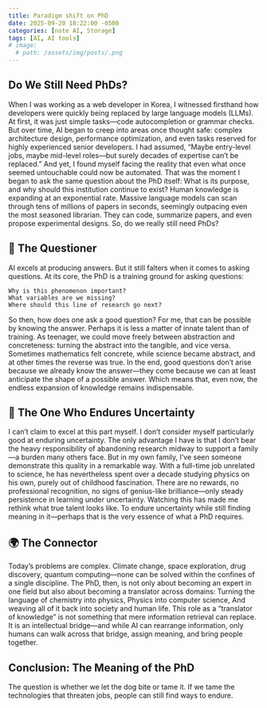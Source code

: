 ```yaml
---
title: Paradigm shift on PhD
date: 2025-09-20 18:22:00 -0500
categories: [note AI, Storage]
tags: [AI, AI tools]
# image:
  # path: /assets/img/posts/.png
---
```


## Do We Still Need PhDs?
When I was working as a web developer in Korea, I witnessed firsthand how developers were quickly being replaced by large language models (LLMs). At first, it was just simple tasks—code autocompletion or grammar checks. But over time, AI began to creep into areas once thought safe: complex architecture design, performance optimization, and even tasks reserved for highly experienced senior developers.
I had assumed, “Maybe entry-level jobs, maybe mid-level roles—but surely decades of expertise can’t be replaced.” And yet, I found myself facing the reality that even what once seemed untouchable could now be automated. That was the moment I began to ask the same question about the PhD itself: What is its purpose, and why should this institution continue to exist?
Human knowledge is expanding at an exponential rate. Massive language models can scan through tens of millions of papers in seconds, seemingly outpacing even the most seasoned librarian. They can code, summarize papers, and even propose experimental designs. So, do we really still need PhDs?

## 📖 The Questioner
AI excels at producing answers. But it still falters when it comes to asking questions.
At its core, the PhD is a training ground for asking questions:
```
Why is this phenomenon important?
What variables are we missing?
Where should this line of research go next?
```
So then, how does one ask a good question? For me, that can be possible by knowing the answer. Perhaps it is less a matter of innate talent than of training. As teenager, we could move freely between abstraction and concreteness: turning the abstract into the tangible, and vice versa. Sometimes mathematics felt concrete, while science became abstract, and at other times the reverse was true. In the end, good questions don’t arise because we already know the answer—they come because we can at least anticipate the shape of a possible answer. Which means that, even now, the endless expansion of knowledge remains indispensable.

## 🌱 The One Who Endures Uncertainty
I can’t claim to excel at this part myself. I don’t consider myself particularly good at enduring uncertainty. The only advantage I have is that I don’t bear the heavy responsibility of abandoning research midway to support a family—a burden many others face.
But in my own family, I’ve seen someone demonstrate this quality in a remarkable way. With a full-time job unrelated to science, he has nevertheless spent over a decade studying physics on his own, purely out of childhood fascination. There are no rewards, no professional recognition, no signs of genius-like brilliance—only steady persistence in learning under uncertainty. Watching this has made me rethink what true talent looks like. To endure uncertainty while still finding meaning in it—perhaps that is the very essence of what a PhD requires.

## 🌍 The Connector
Today’s problems are complex. Climate change, space exploration, drug discovery, quantum computing—none can be solved within the confines of a single discipline.
The PhD, then, is not only about becoming an expert in one field but also about becoming a translator across domains:
Turning the language of chemistry into physics,
Physics into computer science,
And weaving all of it back into society and human life.
This role as a “translator of knowledge” is not something that mere information retrieval can replace. It is an intellectual bridge—and while AI can rearrange information, only humans can walk across that bridge, assign meaning, and bring people together.

## Conclusion: The Meaning of the PhD
The question is whether we let the dog bite or tame it. If we tame the technologies that threaten jobs, people can still find ways to endure.